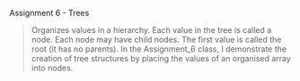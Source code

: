 ﻿Assignment 6 - Trees

> Organizes values in a hierarchy. Each value in the tree is called a node. Each node may have child nodes. 
  The first value is called the root (it has no parents).
> In the Assignment_6 class, I demonstrate the creation of tree structures by placing the values of an organised array into nodes.